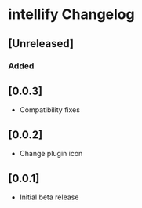 <!-- Keep a Changelog guide -> https://keepachangelog.com -->

# intellify Changelog

## [Unreleased]
### Added

## [0.0.3]
- Compatibility fixes

## [0.0.2]
- Change plugin icon

## [0.0.1]
- Initial beta release
